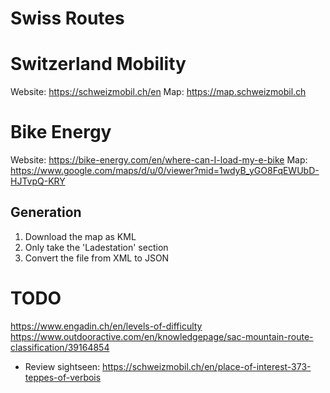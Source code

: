 # Swiss Routes

# Switzerland Mobility
Website: https://schweizmobil.ch/en
Map: https://map.schweizmobil.ch

# Bike Energy
Website: https://bike-energy.com/en/where-can-I-load-my-e-bike
Map: https://www.google.com/maps/d/u/0/viewer?mid=1wdyB_yGO8FqEWUbD-HJTvpQ-KRY

## Generation
1. Download the map as KML
2. Only take the 'Ladestation' section
3. Convert the file from XML to JSON

# TODO
https://www.engadin.ch/en/levels-of-difficulty
https://www.outdooractive.com/en/knowledgepage/sac-mountain-route-classification/39164854

* Review sightseen: https://schweizmobil.ch/en/place-of-interest-373-teppes-of-verbois